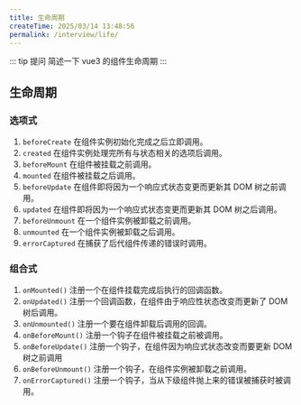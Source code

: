 ```yaml
---
title: 生命周期
createTime: 2025/03/14 13:48:56
permalink: /interview/life/
---
```


::: tip 提问
简述一下 vue3 的组件生命周期
:::

## 生命周期

### 选项式

1. `beforeCreate` 在组件实例初始化完成之后立即调用。
2. `created` 在组件实例处理完所有与状态相关的选项后调用。
3. `beforeMount` 在组件被挂载之前调用。
4. `mounted` 在组件被挂载之后调用。
5. `beforeUpdate` 在组件即将因为一个响应式状态变更而更新其 DOM 树之前调用。
6. `updated` 在组件即将因为一个响应式状态变更而更新其 DOM 树之后调用。
7. `beforeUnmount` 在一个组件实例被卸载之前调用。
8. `unmounted` 在一个组件实例被卸载之后调用。
9. `errorCaptured` 在捕获了后代组件传递的错误时调用。

### 组合式

1. `onMounted()` 注册一个在组件挂载完成后执行的回调函数。
2. `onUpdated()` 注册一个回调函数，在组件由于响应性状态改变而更新了 DOM 树后调用。
3. `onUnmounted()` 注册一个要在组件卸载后调用的回调。
4. `onBeforeMount()` 注册一个钩子在组件被挂载之前被调用。
5. `onBeforeUpdate()` 注册一个钩子，在组件因为响应式状态改变而要更新 DOM 树之前调用
6. `onBeforeUnmount()` 注册一个钩子，在组件实例被卸载之前调用。
7. `onErrorCaptured()` 注册一个钩子，当从下级组件抛上来的错误被捕获时被调用。